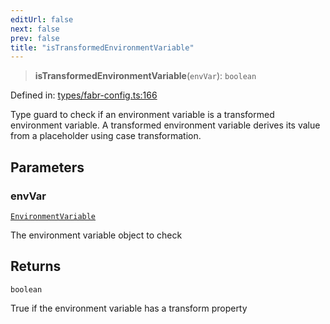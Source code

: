 ```yaml
---
editUrl: false
next: false
prev: false
title: "isTransformedEnvironmentVariable"
---
```


> **isTransformedEnvironmentVariable**(`envVar`): `boolean`

Defined in: [types/fabr-config.ts:166](https://github.com/yashjawale/fabr/blob/f92675816a3f8768b3ea0b7f8742e3a12556014c/src/types/fabr-config.ts#L166)

Type guard to check if an environment variable is a transformed environment variable.
A transformed environment variable derives its value from a placeholder using case transformation.

## Parameters

### envVar

[`EnvironmentVariable`](/fabr/api/types/fabr-config/interfaces/environmentvariable/)

The environment variable object to check

## Returns

`boolean`

True if the environment variable has a transform property
